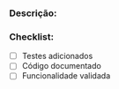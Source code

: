 ### Descrição:
<!-- Explique brevemente o que esse PR resolve ou adiciona ao projeto. -->

### Checklist:
- [ ] Testes adicionados
- [ ] Código documentado
- [ ] Funcionalidade validada
